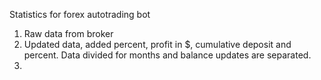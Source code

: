Statistics for forex autotrading bot
1. Raw data from broker
2. Updated data, added percent, profit in $, cumulative deposit and percent. Data divided for months and balance updates are separated.
3. 
